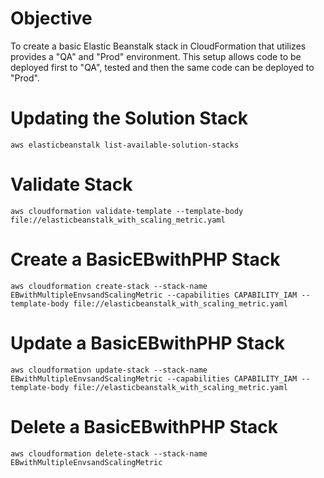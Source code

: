 # Objective

To create a basic Elastic Beanstalk stack in CloudFormation that utilizes provides a "QA" and "Prod" environment. This setup allows code to be deployed first to "QA", tested and then the same code can be deployed to "Prod".

# Updating the Solution Stack

`aws elasticbeanstalk list-available-solution-stacks`

# Validate Stack

`aws cloudformation validate-template --template-body file://elasticbeanstalk_with_scaling_metric.yaml`

# Create a BasicEBwithPHP Stack

`aws cloudformation create-stack --stack-name EBwithMultipleEnvsandScalingMetric --capabilities CAPABILITY_IAM --template-body file://elasticbeanstalk_with_scaling_metric.yaml`

# Update a BasicEBwithPHP Stack

`aws cloudformation update-stack --stack-name EBwithMultipleEnvsandScalingMetric --capabilities CAPABILITY_IAM --template-body file://elasticbeanstalk_with_scaling_metric.yaml`

# Delete a BasicEBwithPHP Stack

`aws cloudformation delete-stack --stack-name EBwithMultipleEnvsandScalingMetric`
